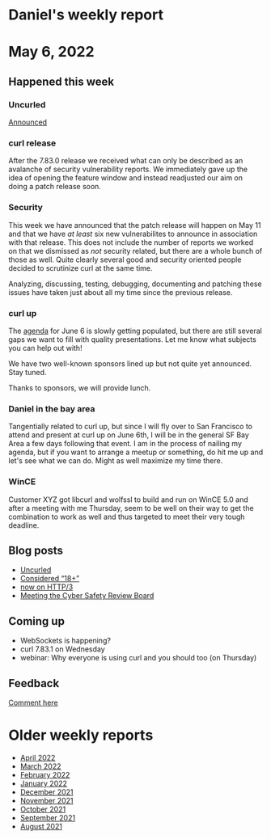 # Daniel's weekly report

# May 6, 2022

## Happened this week

### Uncurled

[Announced](https://un.curl.dev)

### curl release

After the 7.83.0 release we received what can only be described as an
avalanche of security vulnerability reports. We immediately gave up the idea
of opening the feature window and instead readjusted our aim on doing a patch
release soon.

### Security

This week we have announced that the patch release will happen on May 11 and
that we have *at least* six new vulnerabilites to announce in association with
that release. This does not include the number of reports we worked on that we
dismissed as *not* security related, but there are a whole bunch of those as
well. Quite clearly several good and security oriented people decided to
scrutinize curl at the same time.

Analyzing, discussing, testing, debugging, documenting and patching these
issues have taken just about all my time since the previous release.

### curl up

The [agenda](https://github.com/curl/curl-up/wiki/2022) for June 6 is slowly
getting populated, but there are still several gaps we want to fill with
quality presentations. Let me know what subjects you can help out with!

We have two well-known sponsors lined up but not quite yet announced. Stay
tuned.

Thanks to sponsors, we will provide lunch.

### Daniel in the bay area

Tangentially related to curl up, but since I will fly over to San Francisco to
attend and present at curl up on June 6th, I will be in the general SF Bay
Area a few days following that event. I am in the process of nailing my
agenda, but if you want to arrange a meetup or something, do hit me up and
let's see what we can do. Might as well maximize my time there.

### WinCE

Customer XYZ got libcurl and wolfssl to build and run on WinCE 5.0 and after a
meeting with me Thursday, seem to be well on their way to get the combination
to work as well and thus targeted to meet their very tough deadline.

## Blog posts

- [Uncurled](https://daniel.haxx.se/blog/2022/04/30/uncurled/)
- [Considered “18+”](https://daniel.haxx.se/blog/2022/05/02/considered-18/)
- [now on HTTP/3](https://daniel.haxx.se/blog/2022/05/02/now-on-http-3/)
- [Meeting the Cyber Safety Review Board](https://daniel.haxx.se/blog/2022/05/05/meeting-the-cyber-safety-review-board/)

## Coming up

- WebSockets is happening?
- curl 7.83.1 on Wednesday
- webinar: Why everyone is using curl and you should too (on Thursday)

## Feedback

[Comment here](https://github.com/bagder/log/discussions)

# Older weekly reports

- [April 2022](April-2022.md)
- [March 2022](March-2022.md)
- [February 2022](February-2022.md)
- [January 2022](January-2022.md)
- [December 2021](December-2021.md)
- [November 2021](November-2021.md)
- [October 2021](October-2021.md)
- [September 2021](September-2021.md)
- [August 2021](August-2021.md)
